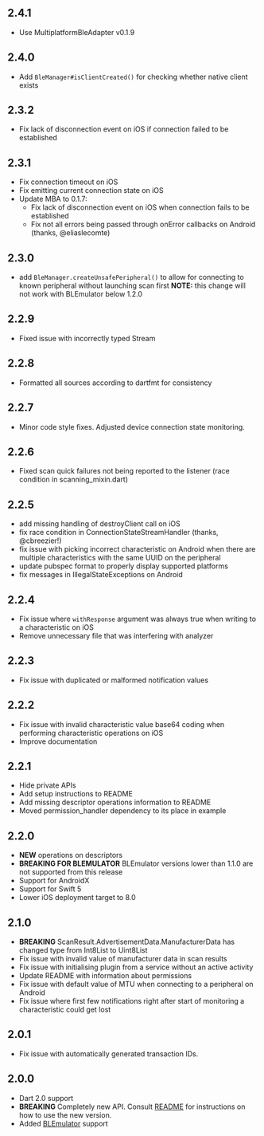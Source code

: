 ## 2.4.1

* Use MultiplatformBleAdapter v0.1.9

## 2.4.0

* Add `BleManager#isClientCreated()` for checking whether native client exists


## 2.3.2

* Fix lack of disconnection event on iOS if connection failed to be established

## 2.3.1

* Fix connection timeout on iOS
* Fix emitting current connection state on iOS
* Update MBA to 0.1.7:
    * Fix lack of disconnection event on iOS when connection fails to be established
    * Fix not all errors being passed through onError callbacks on Android (thanks, @eliaslecomte)

## 2.3.0

* add `BleManager.createUnsafePeripheral()` to allow for connecting to known peripheral without launching scan first
  **NOTE:** this change will not work with BLEmulator below 1.2.0

## 2.2.9

* Fixed issue with incorrectly typed Stream

## 2.2.8

* Formatted all sources according to dartfmt for consistency

## 2.2.7

* Minor code style fixes. Adjusted device connection state monitoring.

## 2.2.6

* Fixed scan quick failures not being reported to the listener (race condition in scanning_mixin.dart)

## 2.2.5

* add missing handling of destroyClient call on iOS
* fix race condition in ConnectionStateStreamHandler (thanks, @cbreezier!)
* fix issue with picking incorrect characteristic on Android when there are multiple characteristics with the same UUID on the peripheral
* update pubspec format to properly display supported platforms
* fix messages in IllegalStateExceptions on Android

## 2.2.4

* Fix issue where `withResponse` argument was always true when writing to a characteristic on iOS
* Remove unnecessary file that was interfering with analyzer

## 2.2.3

* Fix issue with duplicated or malformed notification values

## 2.2.2

* Fix issue with invalid characteristic value base64 coding when performing characteristic operations on iOS
* Improve documentation

## 2.2.1

* Hide private APIs
* Add setup instructions to README
* Add missing descriptor operations information to README
* Moved permission_handler dependency to its place in example

## 2.2.0

* **NEW** operations on descriptors
* **BREAKING FOR BLEMULATOR** BLEmulator versions lower than 1.1.0 are not supported from this release
* Support for AndroidX
* Support for Swift 5
* Lower iOS deployment target to 8.0

## 2.1.0

* **BREAKING** ScanResult.AdvertisementData.ManufacturerData has changed type from Int8List to Uint8List
* Fix issue with invalid value of manufacturer data in scan results
* Fix issue with initialising plugin from a service without an active activity
* Update README with information about permissions
* Fix issue with default value of MTU when connecting to a peripheral on Android
* Fix issue where first few notifications right after start of monitoring a characteristic could get lost

## 2.0.1

* Fix issue with automatically generated transaction IDs.

## 2.0.0

* Dart 2.0 support
* **BREAKING** Completely new API. Consult [README](https://github.com/Polidea/FlutterBleLib/blob/master/README.md) for instructions on how to use the new version.
* Added [BLEmulator](https://github.com/Polidea/blemulator_flutter) support
